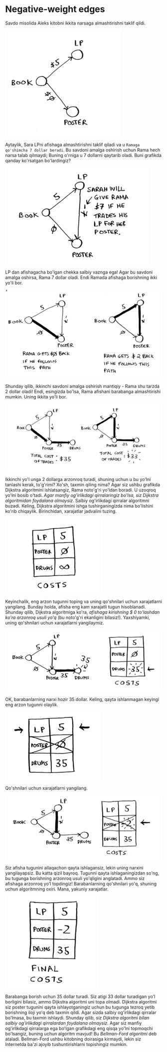 # Negative-weight edges

Savdo misolida Aleks kitobni ikkita narsaga almashtirishni taklif qildi.

![image](image-39.png)

Aytaylik, Sara LPni afishaga almashtirishni taklif qiladi va u `Ramaga qo'shimcha 7 dollar beradi`. Bu savdoni amalga oshirish uchun Rama hech narsa talab qilmaydi; Buning o'rniga u 7 dollarni qaytarib oladi. Buni grafikda qanday ko'rsatgan bo'lardingiz?

![image](image-40.png)

LP dan afishagacha bo'lgan chekka salbiy vaznga ega! Agar bu savdoni amalga oshirsa, Rama 7 dollar oladi. Endi Ramada afishaga borishning ikki yo'li bor.

![two ways](image-41.png)

Shunday qilib, ikkinchi savdoni amalga oshirish mantiqiy - Rama shu tarzda 2 dollar oladi! Endi, esingizda bo'lsa, Rama afishani barabanga almashtirishi mumkin. Uning ikkita yo'li bor.

![two ways](image-42.png)

Ikkinchi yo'l unga 2 dollarga arzonroq turadi, shuning uchun u bu yo'lni tanlashi kerak, to'g'rimi? Xo'sh, taxmin qiling nima? Agar siz ushbu grafikda Dijkstra algoritmini ishlatsangiz, Rama noto'g'ri yo'ldan boradi. U uzoqroq yo'lni bosib o'tadi. *Agar manfiy og'irlikdagi qirralaringiz bo'lsa, siz Dijkstra algoritmidan foydalana olmaysiz*. Salbiy og'irlikdagi qirralar algoritmni buzadi. Keling, Dijkstra algoritmini ishga tushirganingizda nima bo'lishini ko'rib chiqaylik. Birinchidan, xarajatlar jadvalini tuzing.

![image](image-43.png)

Keyinchalik, eng arzon tugunni toping va uning qo'shnilari uchun xarajatlarni yangilang. Bunday holda, afisha eng kam xarajatli tugun hisoblanadi. Shunday qilib, Dijkstra algoritmiga ko'ra, *afishaga kirishning $ 0 to'lashdan ko'ra arzonroq usuli yo'q* (bu noto'g'ri ekanligini bilasiz!). Yaxshiyamki, uning qo'shnilari uchun xarajatlarni yangilaymiz.

![image](image-44.png)

OK, barabanlarning narxi hozir 35 dollar.
Keling, qayta ishlanmagan keyingi eng arzon tugunni olaylik.

![image](image-45.png)

Qo'shnilari uchun xarajatlarni yangilang.

![image](image-46.png)

Siz afisha tugunini allaqachon qayta ishlagansiz, lekin uning narxini yangilayapsiz. Bu katta qizil bayroq. Tugunni qayta ishlaganingizdan so'ng, bu tugunga borishning arzonroq usuli yo'qligini anglatadi. Ammo siz afishaga arzonroq yo'l topdingiz! Barabanlarning qo'shnilari yo'q, shuning uchun algoritmning oxiri. Mana, yakuniy xarajatlar.

![image](image-47.png)

Barabanga borish uchun 35 dollar turadi. Siz atigi 33 dollar turadigan yo'l borligini bilasiz, ammo Dijkstra algoritmi uni topa olmadi. Dijkstra algoritmi siz poster tugunini qayta ishlayotganingiz uchun bu tugunga tezroq yetib borishning iloji yo'q deb taxmin qildi. Agar sizda salbiy og'irlikdagi qirralar bo'lmasa, bu taxmin ishlaydi. Shunday qilib, *siz Dijkstra algoritmi bilan salbiy og'irlikdagi qirralardan foydalana olmaysiz*. Agar siz manfiy og'irlikdagi qirralarga ega bo'lgan grafikdagi eng qisqa yo'lni topmoqchi bo'lsangiz, buning uchun algoritm mavjud! Bu *Bellman-Ford algoritmi* deb ataladi. Bellman-Ford ushbu kitobning doirasiga kirmaydi, lekin siz Internetda ba'zi ajoyib tushuntirishlarni topishingiz mumkin.